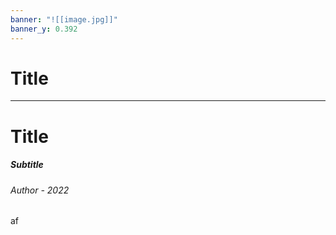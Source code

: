 ```yaml
---
banner: "![[image.jpg]]"
banner_y: 0.392
---
```

<!-- .slide: data-auto-animate -->
# Title

---
<!-- .slide: data-auto-animate -->

# Title
##### **Subtitle**
###### *Author - 2022* 

af
